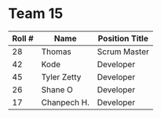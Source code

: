 # Team 15

| Roll # | Name        | Position Title |
| ------ | ----------- | -------------- |
| 28     | Thomas      | Scrum Master   |
| 42     | Kode        | Developer      |
| 45     | Tyler Zetty | Developer      |
| 26     | Shane O     | Developer      |
| 17     | Chanpech H. | Developer      |
